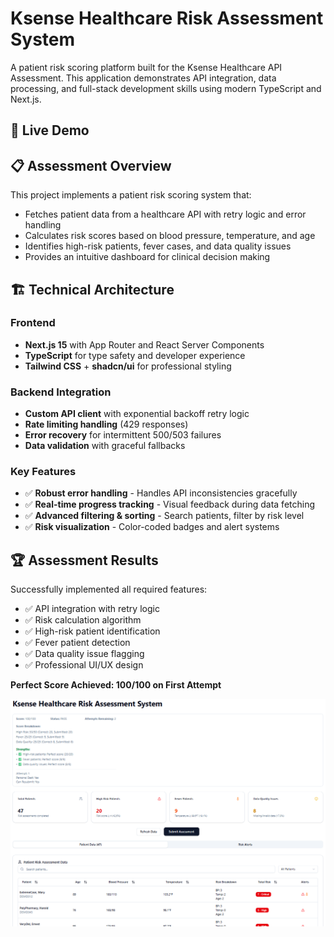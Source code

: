 # Ksense Healthcare Risk Assessment System

A patient risk scoring platform built for the Ksense Healthcare API Assessment. This application demonstrates API integration, data processing, and full-stack development skills using modern TypeScript and Next.js.

## 🚀 Live Demo

<!-- **[View Live Application →](https://example.com)** -->

## 📋 Assessment Overview

This project implements a patient risk scoring system that:

- Fetches patient data from a healthcare API with retry logic and error handling
- Calculates risk scores based on blood pressure, temperature, and age
- Identifies high-risk patients, fever cases, and data quality issues
- Provides an intuitive dashboard for clinical decision making

## 🏗️ Technical Architecture

### Frontend

- **Next.js 15** with App Router and React Server Components
- **TypeScript** for type safety and developer experience
- **Tailwind CSS** + **shadcn/ui** for professional styling

### Backend Integration

- **Custom API client** with exponential backoff retry logic
- **Rate limiting handling** (429 responses)
- **Error recovery** for intermittent 500/503 failures
- **Data validation** with graceful fallbacks

### Key Features

- ✅ **Robust error handling** - Handles API inconsistencies gracefully
- ✅ **Real-time progress tracking** - Visual feedback during data fetching
- ✅ **Advanced filtering & sorting** - Search patients, filter by risk level
- ✅ **Risk visualization** - Color-coded badges and alert systems

## 🏆 Assessment Results

Successfully implemented all required features:

- ✅ API integration with retry logic
- ✅ Risk calculation algorithm
- ✅ High-risk patient identification
- ✅ Fever patient detection
- ✅ Data quality issue flagging
- ✅ Professional UI/UX design

**Perfect Score Achieved: 100/100 on First Attempt**

![Assessment Results](./screenshots/assessment_result.png)
